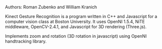 Authors: Roman Zubenko and William Kranich

Kinect Gesture Recognition is a program written in C++ and Javascript for a computer vision class at Boston University.
It uses OpenNI 1.5.4, NiTE middleware, OpenCV-2.4.1, and Javascript for 3D rendering (Three.js).

Implements zoom and rotation (3D rotation in javascript) using OpenNI handtracking library.